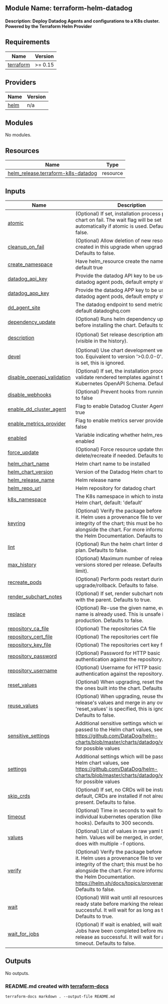## Module Name: terraform-helm-datadog
#### Description: Deploy Datadog Agents and configurations to a K8s cluster. Powered by the Terraform Helm Provider

<!-- BEGIN_TF_DOCS -->
## Requirements

| Name | Version |
|------|---------|
| <a name="requirement_terraform"></a> [terraform](#requirement\_terraform) | >= 0.15 |

## Providers

| Name | Version |
|------|---------|
| <a name="provider_helm"></a> [helm](#provider\_helm) | n/a |

## Modules

No modules.

## Resources

| Name | Type |
|------|------|
| [helm_release.terraform-k8s-datadog](https://registry.terraform.io/providers/hashicorp/helm/latest/docs/resources/release) | resource |

## Inputs

| Name | Description | Type | Default | Required |
|------|-------------|------|---------|:--------:|
| <a name="input_atomic"></a> [atomic](#input\_atomic) | (Optional) If set, installation process purges chart on fail. The wait flag will be set automatically if atomic is used. Defaults to false. | `bool` | `false` | no |
| <a name="input_cleanup_on_fail"></a> [cleanup\_on\_fail](#input\_cleanup\_on\_fail) | (Optional) Allow deletion of new resources created in this upgrade when upgrade fails. Defaults to false. | `bool` | `false` | no |
| <a name="input_create_namespace"></a> [create\_namespace](#input\_create\_namespace) | Have helm\_resource create the namespace, default true | `bool` | `true` | no |
| <a name="input_datadog_api_key"></a> [datadog\_api\_key](#input\_datadog\_api\_key) | Provide the datadog API key to be used with datadog agent pods, default empty string | `string` | `""` | no |
| <a name="input_datadog_app_key"></a> [datadog\_app\_key](#input\_datadog\_app\_key) | Provide the datadog APP key to be used with datadog agent pods, default empty string | `string` | `""` | no |
| <a name="input_dd_agent_site"></a> [dd\_agent\_site](#input\_dd\_agent\_site) | The datadog endpoint to send metrics to, default datadoghq.com | `string` | `"datadoghq.com"` | no |
| <a name="input_dependency_update"></a> [dependency\_update](#input\_dependency\_update) | (Optional) Runs helm dependency update before installing the chart. Defaults to false. | `bool` | `false` | no |
| <a name="input_description"></a> [description](#input\_description) | (Optional) Set release description attribute (visible in the history). | `string` | `"Terraform driven Helm release of Datadog Helm chart"` | no |
| <a name="input_devel"></a> [devel](#input\_devel) | (Optional) Use chart development versions, too. Equivalent to version '>0.0.0-0'. If version is set, this is ignored. | `bool` | `false` | no |
| <a name="input_disable_openapi_validation"></a> [disable\_openapi\_validation](#input\_disable\_openapi\_validation) | (Optional) If set, the installation process will not validate rendered templates against the Kubernetes OpenAPI Schema. Defaults to false. | `bool` | `false` | no |
| <a name="input_disable_webhooks"></a> [disable\_webhooks](#input\_disable\_webhooks) | (Optional) Prevent hooks from running. Defauts to false | `bool` | `false` | no |
| <a name="input_enable_dd_cluster_agent"></a> [enable\_dd\_cluster\_agent](#input\_enable\_dd\_cluster\_agent) | Flag to enable Datadog Cluster Agent, default true | `string` | `"true"` | no |
| <a name="input_enable_metrics_provider"></a> [enable\_metrics\_provider](#input\_enable\_metrics\_provider) | Flag to enable metrics server provider, default false | `string` | `"false"` | no |
| <a name="input_enabled"></a> [enabled](#input\_enabled) | Variable indicating whether helm\_resource is enabled | `bool` | `true` | no |
| <a name="input_force_update"></a> [force\_update](#input\_force\_update) | (Optional) Force resource update through delete/recreate if needed. Defaults to false | `bool` | `false` | no |
| <a name="input_helm_chart_name"></a> [helm\_chart\_name](#input\_helm\_chart\_name) | Helm chart name to be installed | `string` | `"datadog"` | no |
| <a name="input_helm_chart_version"></a> [helm\_chart\_version](#input\_helm\_chart\_version) | Version of the Datadog Helm chart to use | `string` | `"2.13.0"` | no |
| <a name="input_helm_release_name"></a> [helm\_release\_name](#input\_helm\_release\_name) | Helm release name | `string` | `"datadog"` | no |
| <a name="input_helm_repo_url"></a> [helm\_repo\_url](#input\_helm\_repo\_url) | Helm repository for datadog chart | `string` | `"https://helm.datadoghq.com"` | no |
| <a name="input_k8s_namespace"></a> [k8s\_namespace](#input\_k8s\_namespace) | The K8s namespace in which to install the Helm chart, default: 'default' | `string` | `"kube-addons"` | no |
| <a name="input_keyring"></a> [keyring](#input\_keyring) | (Optional) Verify the package before installing it. Helm uses a provenance file to verify the integrity of the chart; this must be hosted alongside the chart. For more information see the Helm Documentation. Defaults to false. | `bool` | `false` | no |
| <a name="input_lint"></a> [lint](#input\_lint) | (Optional) Run the helm chart linter during the plan. Defaults to false. | `bool` | `false` | no |
| <a name="input_max_history"></a> [max\_history](#input\_max\_history) | (Optional) Maximum number of release versions stored per release. Defaults to 0 (no limit). | `number` | `0` | no |
| <a name="input_recreate_pods"></a> [recreate\_pods](#input\_recreate\_pods) | (Optional) Perform pods restart during upgrade/rollback. Defaults to false. | `bool` | `false` | no |
| <a name="input_render_subchart_notes"></a> [render\_subchart\_notes](#input\_render\_subchart\_notes) | (Optional) If set, render subchart notes along with the parent. Defaults to true. | `bool` | `true` | no |
| <a name="input_replace"></a> [replace](#input\_replace) | (Optional) Re-use the given name, even if that name is already used. This is unsafe in production. Defaults to false. | `bool` | `false` | no |
| <a name="input_repository_ca_file"></a> [repository\_ca\_file](#input\_repository\_ca\_file) | (Optional) The repositories CA file | `string` | `null` | no |
| <a name="input_repository_cert_file"></a> [repository\_cert\_file](#input\_repository\_cert\_file) | (Optional) The repositories cert file | `string` | `null` | no |
| <a name="input_repository_key_file"></a> [repository\_key\_file](#input\_repository\_key\_file) | (Optional) The repositories cert key file | `string` | `null` | no |
| <a name="input_repository_password"></a> [repository\_password](#input\_repository\_password) | (Optional) Password for HTTP basic authentication against the repository. | `string` | `null` | no |
| <a name="input_repository_username"></a> [repository\_username](#input\_repository\_username) | (Optional) Username for HTTP basic authentication against the repository. | `string` | `null` | no |
| <a name="input_reset_values"></a> [reset\_values](#input\_reset\_values) | (Optional) When upgrading, reset the values to the ones built into the chart. Defaults to false. | `bool` | `false` | no |
| <a name="input_reuse_values"></a> [reuse\_values](#input\_reuse\_values) | (Optional) When upgrading, reuse the last release's values and merge in any overrides. If 'reset\_values' is specified, this is ignored. Defaults to false. | `bool` | `false` | no |
| <a name="input_sensitive_settings"></a> [sensitive\_settings](#input\_sensitive\_settings) | Additional sensitive settings which will be passed to the Helm chart values, see https://github.com/DataDog/helm-charts/blob/master/charts/datadog/values.yaml for possible values | `map(any)` | `{}` | no |
| <a name="input_settings"></a> [settings](#input\_settings) | Additional settings which will be passed to the Helm chart values, see https://github.com/DataDog/helm-charts/blob/master/charts/datadog/values.yaml for possible values | `map(any)` | `{}` | no |
| <a name="input_skip_crds"></a> [skip\_crds](#input\_skip\_crds) | (Optional) If set, no CRDs will be installed. By default, CRDs are installed if not already present. Defaults to false. | `bool` | `false` | no |
| <a name="input_timeout"></a> [timeout](#input\_timeout) | (Optional) Time in seconds to wait for any individual kubernetes operation (like Jobs for hooks). Defaults to 300 seconds. | `number` | `300` | no |
| <a name="input_values"></a> [values](#input\_values) | (Optional) List of values in raw yaml to pass to helm. Values will be merged, in order, as Helm does with multiple -f options. | `list(any)` | `null` | no |
| <a name="input_verify"></a> [verify](#input\_verify) | (Optional) Verify the package before installing it. Helm uses a provenance file to verify the integrity of the chart; this must be hosted alongside the chart. For more information see the Helm Documentation. https://helm.sh/docs/topics/provenance/  Defaults to false. | `bool` | `false` | no |
| <a name="input_wait"></a> [wait](#input\_wait) | (Optional) Will wait until all resources are in a ready state before marking the release as successful. It will wait for as long as timeout. Defaults to true. | `bool` | `true` | no |
| <a name="input_wait_for_jobs"></a> [wait\_for\_jobs](#input\_wait\_for\_jobs) | (Optional) If wait is enabled, will wait until all Jobs have been completed before marking the release as successful. It will wait for as long as timeout. Defaults to false. | `bool` | `false` | no |

## Outputs

No outputs.
<!-- END_TF_DOCS -->

### README.md created with [terraform-docs](https://terraform-docs.io/user-guide/how-to/)

```
terraform-docs markdown . --output-file README.md
```

